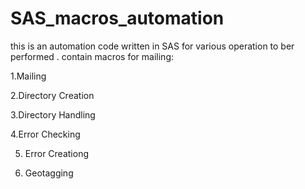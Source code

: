 # SAS_macros_automation
this is an automation code written in  SAS for various operation to ber performed .
contain macros for mailing:

1.Mailing

2.Directory Creation

3.Directory Handling

4.Error Checking

5. Error Creationg

6. Geotagging



